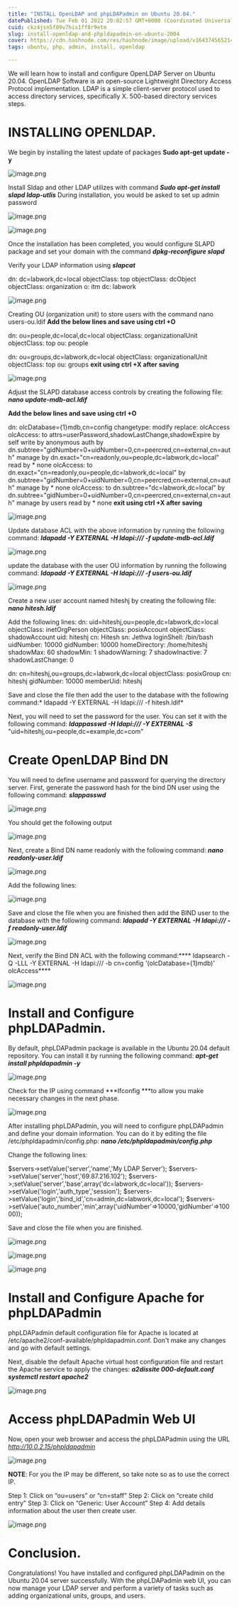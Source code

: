 ```yaml
---
title: "INSTALL OpenLDAP and phpLDAPadmin on Ubuntu 20.04."
datePublished: Tue Feb 01 2022 20:02:57 GMT+0000 (Coordinated Universal Time)
cuid: ckz4jsn5f09v7his1ff8r9etm
slug: install-openldap-and-phpldapadmin-on-ubuntu-2004
cover: https://cdn.hashnode.com/res/hashnode/image/upload/v1643745652149/ALX1ddCVe.png
tags: ubuntu, php, admin, install, openldap

---
```


We will learn how to install and configure OpenLDAP Server on Ubuntu 20.04. OpenLDAP Software is an open-source Lightweight Directory Access Protocol implementation. LDAP is a simple client-server protocol used to access directory services, specifically X. 500-based directory services steps. 

# INSTALLING OPENLDAP.

We begin by installing the latest update of packages **Sudo apt-get update -y**
 
![image.png](https://cdn.hashnode.com/res/hashnode/image/upload/v1643742253841/Qagd940PU.png)

Install Sldap and other LDAP utilizes with command ***Sudo apt-get install slapd ldap-utlis***
During installation, you would be asked to set up admin password 
 
![image.png](https://cdn.hashnode.com/res/hashnode/image/upload/v1643742288408/Vk6qdhO6U.png)

![image.png](https://cdn.hashnode.com/res/hashnode/image/upload/v1643742303386/sMwm8nUen.png)

Once the installation has been completed, you would configure SLAPD package and set your domain with the command ***dpkg-reconfigure slapd***

Verify your LDAP information using ***slapcat***

dn: dc=labwork,dc=local
objectClass: top
objectClass: dcObject
objectClass: organization
o: itm
dc: labwork

![image.png](https://cdn.hashnode.com/res/hashnode/image/upload/v1643742376600/Kw2cay6G6.png)

Creating OU (organization unit) to store users with the command nano users-ou.ldif
**Add the below lines and save using ctrl +O**

dn: ou=people,dc=local,dc=local
objectClass: organizationalUnit
objectClass: top
ou: people

dn: ou=groups,dc=labwork,dc=local
objectClass: organizationalUnit
objectClass: top
ou: groups
**exit using ctrl +X after saving**

![image.png](https://cdn.hashnode.com/res/hashnode/image/upload/v1643742428107/6Ms_vWWvM.png)

Adjust the SLAPD database access controls by creating the following file: ***nano update-mdb-acl.ldif***

**Add the below lines and save using ctrl +O**

dn: olcDatabase={1}mdb,cn=config
changetype: modify
replace: olcAccess
olcAccess: to attrs=userPassword,shadowLastChange,shadowExpire
  by self write
  by anonymous auth
  by dn.subtree="gidNumber=0+uidNumber=0,cn=peercred,cn=external,cn=auth" manage 
  by dn.exact="cn=readonly,ou=people,dc=labwork,dc=local" read 
  by * none
olcAccess: to dn.exact="cn=readonly,ou=people,dc=labwork,dc=local" by dn.subtree="gidNumber=0+uidNumber=0,cn=peercred,cn=external,cn=auth" manage by * none
olcAccess: to dn.subtree="dc=labwork,dc=local" by dn.subtree="gidNumber=0+uidNumber=0,cn=peercred,cn=external,cn=auth" manage
  by users read 
  by * none
**exit using ctrl +X after saving**


![image.png](https://cdn.hashnode.com/res/hashnode/image/upload/v1643742525250/vKDOVOL1_.png)
 
Update database ACL with the above information by running the following command: ***ldapadd -Y EXTERNAL -H ldapi:/// -f update-mdb-acl.ldif***
 

![image.png](https://cdn.hashnode.com/res/hashnode/image/upload/v1643742546830/WV1hCdx5L.png)

update the database with the user OU information by running the following command: ***ldapadd -Y EXTERNAL -H ldapi:/// -f users-ou.ldif***
 
![image.png](https://cdn.hashnode.com/res/hashnode/image/upload/v1643742577294/RYBBfEpp93.png)

Create a new user account named hiteshj by creating the following file: ***nano hitesh.ldif***

Add the following lines:
dn: uid=hiteshj,ou=people,dc=labwork,dc=local
objectClass: inetOrgPerson
objectClass: posixAccount
objectClass: shadowAccount
uid: hiteshj
cn: Hitesh
sn: Jethva
loginShell: /bin/bash
uidNumber: 10000
gidNumber: 10000
homeDirectory: /home/hiteshj
shadowMax: 60
shadowMin: 1
shadowWarning: 7
shadowInactive: 7
shadowLastChange: 0

dn: cn=hiteshj,ou=groups,dc=labwork,dc=local
objectClass: posixGroup
cn: hiteshj
gidNumber: 10000
memberUid: hiteshj

Save and close the file then add the user to the database with the following command:* ldapadd -Y EXTERNAL -H ldapi:/// -f hitesh.ldif*

Next, you will need to set the password for the user. You can set it with the following command: ***ldappasswd -H ldapi:/// -Y EXTERNAL -S*** "uid=hiteshj,ou=people,dc=example,dc=com"
 


# **Create OpenLDAP Bind DN**

You will need to define username and password for querying the directory server. First, generate the password hash for the bind DN user using the following command: ***slappasswd***

![image.png](https://cdn.hashnode.com/res/hashnode/image/upload/v1643742745219/OgAhj4TGO.png)

You should get the following output
 

![image.png](https://cdn.hashnode.com/res/hashnode/image/upload/v1643742782920/Q-bzjIA2V.png)

Next, create a Bind DN name readonly with the following command:
***nano readonly-user.ldif***

 ![image.png](https://cdn.hashnode.com/res/hashnode/image/upload/v1643742804666/NMsm7lsRJ.png)

Add the following lines:
 

![image.png](https://cdn.hashnode.com/res/hashnode/image/upload/v1643742845689/87tFx8RS3.png)

Save and close the file when you are finished then add the BIND user to the database with the following command: ***ldapadd -Y EXTERNAL -H ldapi:/// -f readonly-user.ldif***
 

![image.png](https://cdn.hashnode.com/res/hashnode/image/upload/v1643742869146/W_GuZDXyF.png)

Next, verify the Bind DN ACL with the following command:**** ldapsearch -Q -LLL -Y EXTERNAL -H ldapi:/// -b cn=config '(olcDatabase={1}mdb)' olcAccess****
 
![image.png](https://cdn.hashnode.com/res/hashnode/image/upload/v1643742917062/n5BSvay0L.png)

# Install and Configure phpLDAPadmin.

By default, phpLDAPadmin package is available in the Ubuntu 20.04 default repository. You can install it by running the following command: ***apt-get install phpldapadmin -y***

![image.png](https://cdn.hashnode.com/res/hashnode/image/upload/v1643742955990/ydtOsjiS4.png)
 
Check for the IP using command ***Ifconfig ***to allow you make necessary changes in the next phase.
 

![image.png](https://cdn.hashnode.com/res/hashnode/image/upload/v1643742986629/1A4GEWhOe.png)

After installing phpLDAPadmin, you will need to configure phpLDAPadmin and define your domain information. You can do it by editing the file /etc/phpldapadmin/config.php: ***nano /etc/phpldapadmin/config.php***
 
 Change the following lines:

$servers->setValue('server','name','My LDAP Server');
$servers->setValue('server','host','69.87.216.102');
$servers->;setValue('server','base',array('dc=labwork,dc=local'));
$servers->setValue('login','auth_type','session');
$servers->setValue('login','bind_id','cn=admin,dc=labwork,dc=local');
$servers->setValue('auto_number','min',array('uidNumber'=>10000,'gidNumber'=>10000));

Save and close the file when you are finished.

![image.png](https://cdn.hashnode.com/res/hashnode/image/upload/v1643743015777/u32Cv0dxx.png)
 
![image.png](https://cdn.hashnode.com/res/hashnode/image/upload/v1643743027990/wNnTpcYxU.png)

![image.png](https://cdn.hashnode.com/res/hashnode/image/upload/v1643743035725/om6QdNm6L.png)

# Install and Configure Apache for phpLDAPadmin

phpLDAPadmin default configuration file for Apache is located at /etc/apache2/conf-available/phpldapadmin.conf. Don't make any changes and go with default settings.

Next, disable the default Apache virtual host configuration file and restart the Apache service to apply the changes:
***a2dissite 000-default.conf***
***systemctl restart apache2***
 

![image.png](https://cdn.hashnode.com/res/hashnode/image/upload/v1643743143030/jQsG-JtvD.png)


# Access phpLDAPadmin Web UI

Now, open your web browser and access the phpLDAPadmin using the URL *http://10.0.2.15/phpldapadmin*

![image.png](https://cdn.hashnode.com/res/hashnode/image/upload/v1643743226086/vqhCSohtS.png)

 **NOTE**: For you the IP may be different, so take note so as to use the correct IP.

Step 1: Click on “ou=users” or “cn=staff” 
Step 2: Click on “create child entry”
Step 3: Click on “Generic: User Account”
Step 4: Add details information about the user then create user.


![image.png](https://cdn.hashnode.com/res/hashnode/image/upload/v1643743265305/mV4NcQTqK.png)

# Conclusion.

Congratulations! You have installed and configured phpLDAPadmin on the Ubuntu 20.04 server successfully. With the phpLDAPadmin web UI, you can now manage your LDAP server and perform a variety of tasks such as adding organizational units, groups, and users.
 

 
 




